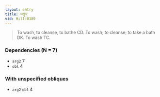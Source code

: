 ```yaml
---
layout: entry
title: འཁྲུད་
vid: Hill:0189
---
```

> To wash, to cleanse, to bathe CD\. To wash; to cleanse; to take a bath DK\. To wash TC\.


### Dependencies (N = 7)
* `arg2` 7
* `obl` 4


### With unspecified obliques
* `arg2` `obl` 4
